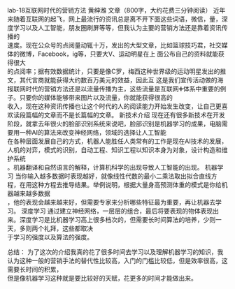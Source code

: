


lab-18互联网时代的营销方法
黄绅潍
文章（800字，大约花费三分钟阅读）
近年来随着互联网的起飞，网上最流行的资讯总是离不开下面这些词语，微信，量，深度学习以及人工智能，朋友圈刷屏等等，但我认为主要的营销方法还是靠着资讯传播的  
速度。现在公众号的点阅量动辄十万，发出的大型文章，比如篮球技巧君，社交媒体的微博，Facebook，ig等，只要大V、运动明星在上 面公布自己的资料就能获得很大  
的点阅率；据有效数据统计，只要是像C罗，梅西这种世界级的运动明星发出的推文，其代言商就能获得大约数百万美元的效益，因此互
这是我们宣传活动做的海报联网时代的营销方法还是以流量传播为主，这些流量是互联网➕体系中重要的例子。只要你的媒体能够带来图片以及流量，你就能获得很高的  
收入，现在这种资讯传播也让这个时代的人的阅读能力开始发生改变，让自己更喜欢读段篇幅的文章而不是长篇幅的文章。
新技术介绍
  现在还有很多新技术在开发阶段，就拿去年很火的脸部识别系统来说吧，脸部识别是机器学习的成果，电脑需要用一种AI的算法来改变神经网络，领域的选择让人工智能  
  在各种层面发展自己的方式，机器人能胜任人类常有的工作是现在AI技术的发展，人机的对弈，模式的识别，自动工程、知识工程以知识本身为对象，设计构造和维护系统  
  。机器翻译和自然语言的解释，计算机科学的出现导致人工智能的出现。
 机器学习
当你输入越多数据时表现越好，就像线性代数的最小二乘法取出拟合直线方程，在用这种方程去推导结果。举例说明，根据大量身高预测体重的模式是你给机器越来越多数据  
，他的表现会越来越来好，但需要专家来分析哪些特征最为重要，再让机器去学习。
深度学习
通过建立神经网络，一层层的组合，最后将要表现的物体表现出来。深度学习是比机器学习高上很多档次的，但需要长时间算法的培养，少则一天，多则两个礼拜，这些都取决  
于学习的强度以及算法的强度。

总结：
为了这次的介绍我真的花了很多时间去学习以及理解机器学习的知识，我认为这种一般的营销手法的替代性比较高，入门的门槛比较低，但是效率很高，这需要长时间的积累，  
但是像机器学习这种就是要比较好的天赋，花更多的时间才能做出来。


